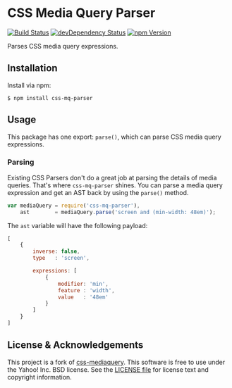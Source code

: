 CSS Media Query Parser
===============

[![Build Status](https://travis-ci.org/cvrebert/css-mq-parser.png?branch=master)](https://travis-ci.org/cvrebert/css-mq-parser)
[![devDependency Status](https://img.shields.io/david/dev/cvrebert/css-mq-parser.svg)](https://david-dm.org/cvrebert/css-mq-parser#info=devDependencies)
[![npm Version](https://badge.fury.io/js/css-mq-parser.png)](https://npmjs.org/package/css-mq-parser)

Parses CSS media query expressions.

Installation
------------

Install via npm:

```shell
$ npm install css-mq-parser
```

Usage
-----

This package has one export: `parse()`, which can parse CSS media
query expressions.

### Parsing

Existing CSS Parsers don't do a great job at parsing the details of media
queries. That's where `css-mq-parser` shines. You can parse a media query
expression and get an AST back by using the `parse()` method.

```javascript
var mediaQuery = require('css-mq-parser'),
    ast        = mediaQuery.parse('screen and (min-width: 48em)');
```

The `ast` variable will have the following payload:

```javascript
[
    {
        inverse: false,
        type   : 'screen',

        expressions: [
            {
                modifier: 'min',
                feature : 'width',
                value   : '48em'
            }
        ]
    }
]
```


License & Acknowledgements
-------

This project is a fork of [css-mediaquery](https://www.npmjs.com/package/css-mediaquery).
This software is free to use under the Yahoo! Inc. BSD license.
See the [LICENSE file](https://github.com/cvrebert/css-mq-parser/blob/master/LICENSE) for license text and copyright information.
